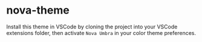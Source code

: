 # nova-theme

Install this theme in VSCode by cloning the project into your VSCode extensions folder, then activate `Nova Umbra` in your color theme preferences.